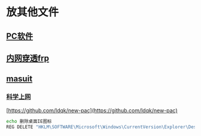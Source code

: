 # 放其他文件
## [PC软件](/other/PC-software.md)

## [内网穿透frp](/other/Frp.md)

## [masuit](https://masuit.com/misc/5)


### [科学上网](https://github.com/bannedbook/fanqiang/wiki)
[https://github.com/ldqk/new-pac](https://github.com/ldqk/new-pac)

```bat
echo 删除桌面IE图标
REG DELETE "HKLM\SOFTWARE\Microsoft\Windows\CurrentVersion\Explorer\Desktop\NameSpace\{B416D21B-3B22-B6D4-BBD3-BBD452DB3D5B}" /f
```
